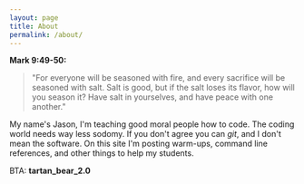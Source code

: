 ```yaml
---
layout: page
title: About
permalink: /about/
---
```


**Mark 9:49-50:**

> "For everyone will be seasoned with fire, and every sacrifice will be seasoned with salt. Salt is good, but if the salt loses its flavor, how will you season it? Have salt in yourselves, and have peace with one another."

My name's Jason, I'm teaching good moral people how to code. The coding world needs way less sodomy. If you don't agree you can *git*, and I don't mean the software. On this site I'm posting warm-ups, command line references, and other things to help my students.

BTA: **tartan_bear_2.0**
